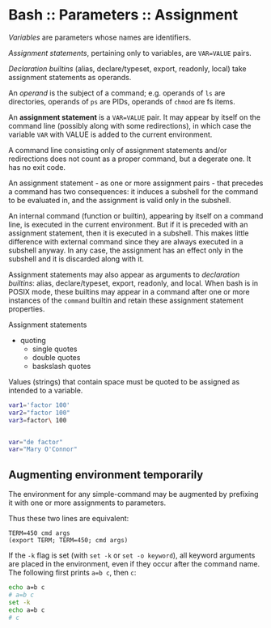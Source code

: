 # Bash :: Parameters :: Assignment

*Variables* are parameters whose names are identifiers.

*Assignment statements*, pertaining only to variables, are `VAR=VALUE` pairs.

*Declaration builtins* (alias, declare/typeset, export, readonly, local) take assignment statements as operands.

An *operand* is the subject of a command; e.g. operands of `ls` are directories, operands of `ps` are PIDs, operands of `chmod` are fs items.



An **assignment statement** is a `VAR=VALUE` pair. It may appear by itself on the command line (possibly along with some redirections), in which case the variable `VAR` with VALUE is added to the current environment.

A command line consisting only of assignment statements and/or redirections does not count as a proper command, but a degerate one. It has no exit code.

An assignment statement - as one or more assignment pairs - that precedes a command has two consequences: it induces a subshell for the command to be evaluated in, and the assignment is valid only in the subshell.

An internal command (function or builtin), appearing by itself on a command line, is executed in the current environment. But if it is preceded with an assignment statement, then it is executed in a subshell. This makes little difference with external command since they are always executed in a subshell anyway. In any case, the assignment has an effect only in the subshell and it is discarded along with it.

Assignment statements may also appear as arguments to *declaration builtins*: alias, declare/typeset, export, readonly, and local. When bash is in POSIX mode, these builtins may appear in a command after one or more instances of the `command` builtin and retain these assignment statement properties.





Assignment statements
- quoting
  - single quotes
  - double quotes
  - baskslash quotes

Values (strings) that contain space must be quoted to be assigned as intended to a variable.

```bash
var1='factor 100'
var2="factor 100"
var3=factor\ 100


var="de factor"
var="Mary O'Connor"
```

## Augmenting environment temporarily

The environment for any simple-command may be augmented by prefixing it with one or more assignments to parameters.

Thus these two lines are equivalent:

    TERM=450 cmd args
    (export TERM; TERM=450; cmd args)

If the `-k` flag is set (with `set -k` or `set -o keyword`), all keyword arguments are placed in the environment, even if they occur after the command name. The following first prints `a=b c`, then `c`:

```bash
echo a=b c
# a=b c
set -k
echo a=b c
# c
```
